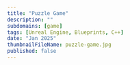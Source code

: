 ```yaml
---
title: "Puzzle Game"
description: ""
subdomains: [game]
tags: [Unreal Engine, Blueprints, C++]
date: "Jan 2025"
thumbnailFileName: puzzle-game.jpg
published: false
---
```


## 